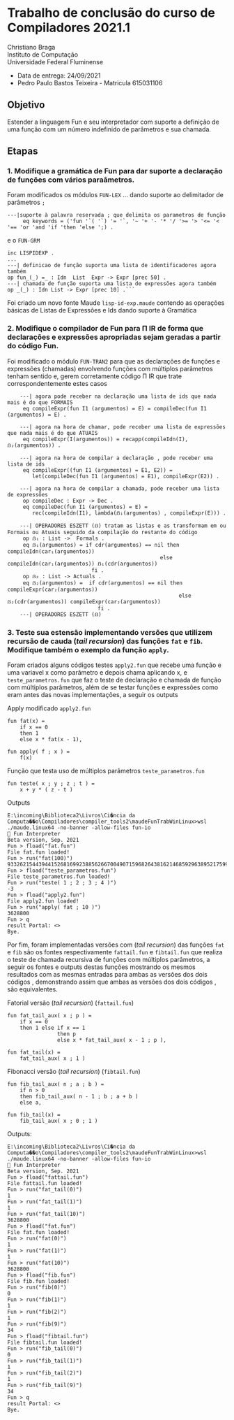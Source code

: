 # Trabalho de conclusão do curso de Compiladores 2021.1

Christiano Braga  
Instituto de Computação  
Universidade Federal Fluminense

- Data de entrega: 24/09/2021
- Pedro Paulo Bastos Teixeira - Matricula 615031106

## Objetivo

Estender a linguagem Fun e seu interpretador com suporte a definição
de uma função com um número indefinido de parâmetros e sua chamada.

## Etapas

 ### 1. Modifique a gramática de Fun para dar suporte a declaração de funções com vários paraâmetros.

   Foram modificados os módulos ```FUN-LEX``` ... dando suporte ao delimitador de parâmetros ```;``` 
```BNF
---|suporte à palavra reservada ; que delimita os parametros de função
     eq keywords = ('fun '`( '`) '= '`, '~ '+ '- '* '/ '>= '> '<= '< '== 'or 'and 'if 'then 'else ';) .
```
   e o ```FUN-GRM```
```BNF
inc LISPIDEXP .
...
---| definicao de função suporta uma lista de identificadores agora também
op fun_(_) =_ : Idn  List  Expr -> Expr [prec 50] .
---| chamada de função suporta uma lista de expressões agora também
op _(_) : Idn List -> Expr [prec 10] .```
```         
   Foi criado um novo fonte Maude ```lisp-id-exp.maude``` contendo as operações básicas de Listas de Expressões e Ids dando suporte à Gramática

 ### 2. Modifique o compilador de Fun para Π IR de forma que declarações e expressões apropriadas sejam geradas a partir do código Fun.

   Foi modificado o módulo ```FUN-TRAN2``` para que as declarações de funções e expressões (chamadas) envolvendo funções com múltiplos parâmetros tenham sentido e,
   gerem corretamente código Π IR que trate correspondentemente estes casos

```BNF
    ---| agora pode receber na declaração uma lista de ids que nada mais é do que FORMAIS
     eq compileExpr(fun I1 (argumentos) = E) = compileDec(fun I1 (argumentos) = E) .

    ---| agora na hora de chamar, pode receber uma lista de expressões que nada mais é do que ATUAIS
     eq compileExpr(I(argumentos)) = recapp(compileIdn(I), ẞ₂(argumentos)) .

    ---| agora na hora de compilar a declaração , pode receber uma lista de ids
     eq compileExpr((fun I1 (argumentos) = E1, E2)) =
        let(compileDec(fun I1 (argumentos) = E1), compileExpr(E2)) .

    ---| agora na hora de compilar a chamada, pode receber uma lista de expressões
     op compileDec : Expr -> Dec .
     eq compileDec(fun I1 (argumentos) = E) =
        rec(compileIdn(I1), lambda(ẞ₁(argumentos) , compileExpr(E))) .

    ---| OPERADORES ESZETT (ẞ) tratam as listas e as transformam em ou Formais ou Atuais seguido da compilação do restante do código
     op ẞ₁ : List ->  Formals .
     eq ẞ₁(argumentos) = if cdr(argumentos) == nil then compileIdn(car₁(argumentos))
                                                 else  compileIdn(car₁(argumentos)) ẞ₁(cdr(argumentos))
                           fi .
     op ẞ₂ : List -> Actuals .
     eq ẞ₂(argumentos) =  if cdr(argumentos) == nil then compileExpr(car₂(argumentos))
                                                       else  ẞ₂(cdr(argumentos)) compileExpr(car₂(argumentos))
                             fi .
    ---| OPERADORES ESZETT (ẞ)
```         


 ### 3. Teste sua estensão implementando versões que utilizem recursão de cauda (_tail recursion_) das funções ```fat``` e ```fib```. Modifique também o exemplo da função ```apply```.
   
   Foram criados alguns códigos testes ```apply2.fun``` que recebe uma função e uma variavel x como parâmetro e depois chama aplicando x, e ```teste_parametros.fun``` 
   que faz o teste de declaração e chamada de função com múltiplos parâmetros, além de se testar funções e expressões como eram antes das novas implementações, a seguir os outputs 


Apply modificado ```apply2.fun```

```BNF
fun fat(x) =
    if x == 0
    then 1
    else x * fat(x - 1),

fun apply( f ; x ) =
    f(x)
```


Função que testa uso de múltiplos parâmetros ```teste_parametros.fun```

```BNF
fun teste( x ; y ; z ; t ) =
    x + y * ( z - t )
```



Outputs

```BNF
E:\incoming\Biblioteca2\Livros\Ci�ncia da Computa��o\Compiladores\compiler_tools2\maudeFunTrabWinLinux>wsl ./maude.linux64 -no-banner -allow-files fun-io 
🎉 Fun Interpreter
Beta version, Sep. 2021
Fun > fload("fat.fun")
File fat.fun loaded!
Fun > run("fat(100)")
93326215443944152681699238856266700490715968264381621468592963895217599993229915608941463976156518286253697920827223758251185210916864000000000000000000000000
Fun > fload("teste_parametros.fun")
File teste_parametros.fun loaded!
Fun > run("teste( 1 ; 2 ; 3 ; 4 )")
-3
Fun > fload("apply2.fun")
File apply2.fun loaded!
Fun > run("apply( fat ; 10 )")
3628800
Fun > q
result Portal: <>
Bye.
```

   Por fim, foram implementadas versões com (_tail recursion_) das funções ```fat``` e ```fib``` são os fontes respectivamente  ```fattail.fun```  e ```fibtail.fun``` 
   que realiza o teste de chamada recursiva de funções com múltiplos parâmetros, a seguir os fontes e outputs destas funções 
   mostrando os mesmos resultados com as mesmas entradas para ambas as versões dos dois códigos , demonstrando assim
   que ambas as versões dos dois códigos , são equivalentes.


Fatorial versão (_tail recursion_) (```fattail.fun```)
```BNF
fun fat_tail_aux( x ; p ) =
    if x == 0
    then 1 else if x == 1
                then p
                else x * fat_tail_aux( x - 1 ; p ),

fun fat_tail(x) =
    fat_tail_aux( x ; 1 )
```

Fibonacci versão (_tail recursion_) (```fibtail.fun```)
```BNF
fun fib_tail_aux( n ; a ; b ) =
    if n > 0
    then fib_tail_aux( n - 1 ; b ; a + b )
    else a,

fun fib_tail(x) =
    fib_tail_aux( x ; 0 ; 1 )
```

Outputs:   
```BNF
E:\incoming\Biblioteca2\Livros\Ci�ncia da Computa��o\Compiladores\compiler_tools2\maudeFunTrabWinLinux>wsl ./maude.linux64 -no-banner -allow-files fun-io 
🎉 Fun Interpreter
Beta version, Sep. 2021
Fun > fload("fattail.fun")
File fattail.fun loaded!
Fun > run("fat_tail(0)")
1
Fun > run("fat_tail(1)")
1
Fun > run("fat_tail(10)")
3628800
Fun > fload("fat.fun")
File fat.fun loaded!
Fun > run("fat(0)")
1
Fun > run("fat(1)")
1
Fun > run("fat(10)")
3628800
Fun > fload("fib.fun")
File fib.fun loaded!
Fun > run("fib(0)")
0
Fun > run("fib(1)")
1
Fun > run("fib(2)")
1
Fun > run("fib(9)")
34
Fun > fload("fibtail.fun")
File fibtail.fun loaded!
Fun > run("fib_tail(0)")
0
Fun > run("fib_tail(1)")
1
Fun > run("fib_tail(2)")
1
Fun > run("fib_tail(9)")
34
Fun > q
result Portal: <>
Bye.
```
